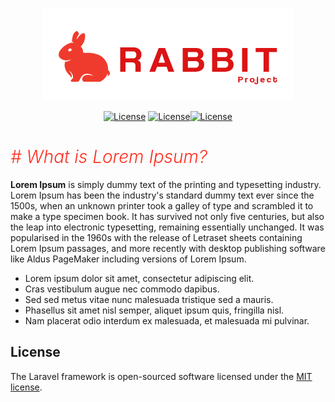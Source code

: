 <p align="center"><img src="./resources/images/logos/rabbit-logo-md.png" width="400"></p>

<p align="center">
<a href="https://github.com/medeirosinacio/laravel7-my-startpackk"><img src="https://img.shields.io/badge/laravel-v7.0-orange" alt="License"></a>
<a href="https://github.com/medeirosinacio/laravel7-my-startpackk"><img src="https://img.shields.io/badge/php-v7.4.9-blue" alt="License"></a><a href="https://packagist.org/packages/laravel/framework"><img src="https://poser.pugx.org/laravel/framework/license.svg" alt="License"></a>
</p>





# <span style="color:#FF2D20;font-weight:300">*# What is Lorem Ipsum?*</span>

**Lorem Ipsum** is simply dummy text of the printing and typesetting industry. Lorem Ipsum has been the industry's standard dummy text ever since the 1500s, when an unknown printer took a galley of type and scrambled it to make a type specimen book. It has survived not only five centuries, but also the leap into electronic typesetting, remaining essentially unchanged. It was popularised in the 1960s with the release of Letraset sheets containing Lorem Ipsum passages, and more recently with desktop publishing software like Aldus PageMaker including versions of Lorem Ipsum.

- Lorem ipsum dolor sit amet, consectetur adipiscing elit.
- Cras vestibulum augue nec commodo dapibus.
- Sed sed metus vitae nunc malesuada tristique sed a mauris.
- Phasellus sit amet nisl semper, aliquet ipsum quis, fringilla nisl.
- Nam placerat odio interdum ex malesuada, et malesuada mi pulvinar.

## License

The Laravel framework is open-sourced software licensed under the [MIT license](https://opensource.org/licenses/MIT).
